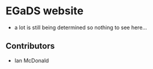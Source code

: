 # EGaDS website
- a lot is still being determined so nothing to see here...

## Contributors
- Ian McDonald